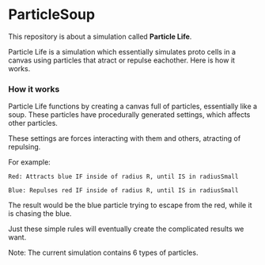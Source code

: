 # ParticleSoup
This repository is about a simulation called **Particle Life**.

Particle Life is a simulation which essentially simulates proto cells in a canvas using particles that atract or repulse eachother. Here is how it works.

### How it works
Particle Life functions by creating a canvas full of particles, essentially like a soup. These particles have procedurally generated settings, which affects other particles. 

These settings are forces interacting with them and others, atracting of repulsing.

For example:

`Red: Attracts blue IF inside of radius R, until IS in radiusSmall`

`Blue: Repulses red IF inside of radius R, until IS in radiusSmall`

The result would be the blue particle trying to escape from the red, while it is chasing the blue.


Just these simple rules will eventually create the complicated results we want. 

Note: The current simulation contains 6 types of particles.
